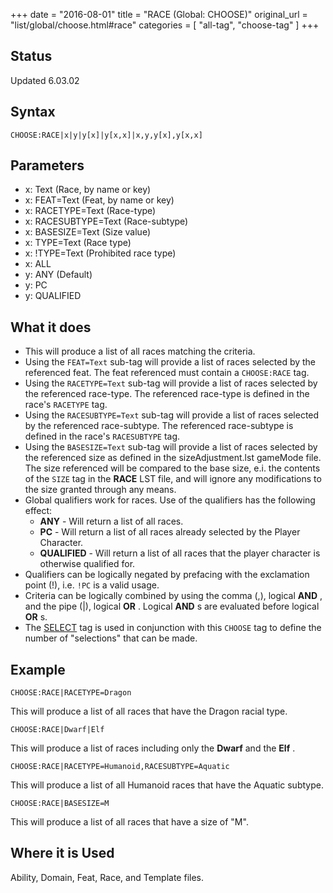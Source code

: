 +++
date = "2016-08-01"
title = "RACE (Global: CHOOSE)"
original_url = "list/global/choose.html#race"
categories = [ "all-tag", "choose-tag" ]
+++

## Status

Updated 6.03.02

## Syntax

`CHOOSE:RACE|x|y|y[x]|y[x,x]|x,y,y[x],y[x,x]`

## Parameters

-   x: Text (Race, by name or key)
-   x: FEAT=Text (Feat, by name or key)
-   x: RACETYPE=Text (Race-type)
-   x: RACESUBTYPE=Text (Race-subtype)
-   x: BASESIZE=Text (Size value)
-   x: TYPE=Text (Race type)
-   x: !TYPE=Text (Prohibited race type)
-   x: ALL
-   y: ANY (Default)
-   y: PC
-   y: QUALIFIED



What it does
------------

-   This will produce a list of all races matching the criteria.
-   Using the `FEAT=Text` sub-tag will provide a list of races selected
    by the referenced feat. The feat referenced must contain a
    `CHOOSE:RACE` tag.
-   Using the `RACETYPE=Text` sub-tag will provide a list of races
    selected by the referenced race-type. The referenced race-type is
    defined in the race's `RACETYPE` tag.
-   Using the `RACESUBTYPE=Text` sub-tag will provide a list of races
    selected by the referenced race-subtype. The referenced race-subtype
    is defined in the race's `RACESUBTYPE` tag.
-   Using the `BASESIZE=Text` sub-tag will provide a list of races
    selected by the referenced size as defined in the <span
    class="lstfile"> sizeAdjustment.lst </span> gameMode file. The size
    referenced will be compared to the base size, e.i. the contents of
    the `SIZE` tag in the **RACE** LST file, and will ignore any
    modifications to the size granted through any means.
-   Global qualifiers work for races. Use of the qualifiers has the
    following effect:
    -   **ANY** - Will return a list of all races.
    -   **PC** - Will return a list of all races already selected by the
        Player Character.
    -   **QUALIFIED** - Will return a list of all races that the player
        character is otherwise qualified for.
-   Qualifiers can be logically negated by prefacing with the
    exclamation point (!), i.e. `!PC` is a valid usage.
-   Criteria can be logically combined by using the comma (,), logical
    **AND** , and the pipe (|), logical **OR** . Logical **AND** s are
    evaluated before logical **OR** s.
-   The [SELECT](/list/global/other/select.html) tag is used in
    conjunction with this `CHOOSE` tag to define the number of
    "selections" that can be made.

Example
-------

`CHOOSE:RACE|RACETYPE=Dragon`

This will produce a list of all races that have the Dragon racial type.

`CHOOSE:RACE|Dwarf|Elf`

This will produce a list of races including only the **Dwarf** and the
**Elf** .

`CHOOSE:RACE|RACETYPE=Humanoid,RACESUBTYPE=Aquatic`

This will produce a list of all Humanoid races that have the Aquatic
subtype.

`CHOOSE:RACE|BASESIZE=M`

This will produce a list of all races that have a size of "M".

Where it is Used
----------------

Ability, Domain, Feat, Race, and Template files.

